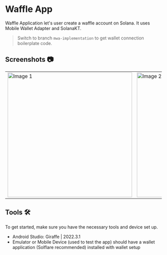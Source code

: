 # Waffle App
Waffle Application let's user create a waffle account on Solana. It uses Mobile Wallet Adapter and SolanaKT.

> Switch to branch `mwa-implementation` to get wallet connection boilerplate code. 

## Screenshots 📷
<table>
  <tbody>
  <tr>
    <td><img src="/images/main.png" alt="Image 1" width="400"></td>
    <td><img src="/images/no_wallet.png" alt="Image 2" width="400"></td>
  </tr>
    </tbody>
</table>

## Tools 🛠️
To get started, make sure you have the necessary tools and device set up.
- Android Studio: Giraffe | 2022.3.1
- Emulator or Mobile Device (used to test the app) should have a wallet application (Solflare recommended) installed with wallet setup

